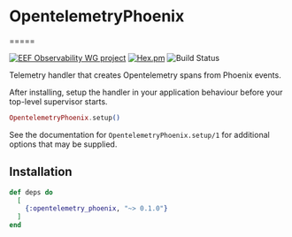 # OpentelemetryPhoenix
=====

[![EEF Observability WG project](https://img.shields.io/badge/EEF-Observability-black)](https://github.com/erlef/eef-observability-wg)
[![Hex.pm](https://img.shields.io/hexpm/v/opentelemetry_phoenix)](https://hex.pm/packages/opentelemetry_phoenix)
![Build Status](https://github.com/opentelemetry_beam/opentelemetry_phoenix/workflows/test/badge.svg)

Telemetry handler that creates Opentelemetry spans from Phoenix events.

After installing, setup the handler in your application behaviour before your
top-level supervisor starts.

```elixir
OpentelemetryPhoenix.setup()
```

See the documentation for `OpentelemetryPhoenix.setup/1` for additional options that
may be supplied.


## Installation

```elixir
def deps do
  [
    {:opentelemetry_phoenix, "~> 0.1.0"}
  ]
end
```

